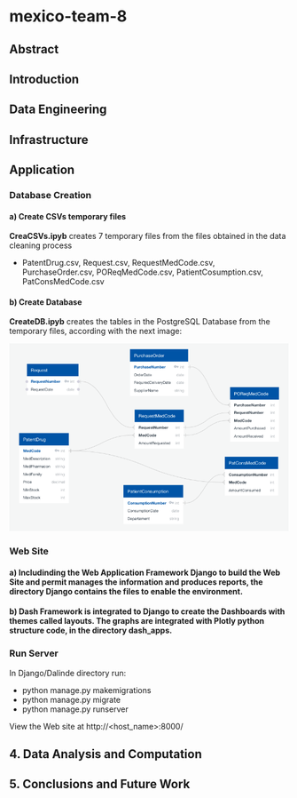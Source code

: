 # mexico-team-8
## Abstract
## Introduction
## Data Engineering
## Infrastructure
## Application
### Database Creation
#### a) Create CSVs temporary files

**CreaCSVs.ipyb** creates 7 temporary files from the files obtained in the data cleaning process
- PatentDrug.csv, Request.csv, RequestMedCode.csv, PurchaseOrder.csv, POReqMedCode.csv, PatientCosumption.csv, PatConsMedCode.csv

#### b) Create Database

**CreateDB.ipyb** creates the tables in the PostgreSQL Database from the temporary files, according with the next image:

![alt text](CreateCSVsDB/DB%20design.png "Database")

### Web Site
#### a) Includinding the Web Application Framework Django to build the Web Site and permit manages the information and produces reports, the directory Django contains the files to enable the environment.

#### b) Dash Framework is integrated to Django to create the Dashboards with themes called layouts. The graphs are integrated with Plotly python structure code, in the directory dash_apps.

### Run Server

In Django/Dalinde directory run:
- python manage.py makemigrations
- python manage.py migrate
- python manage.py runserver

View the Web site at http://<host_name>:8000/

## 4. Data Analysis and Computation
## 5. Conclusions and Future Work

